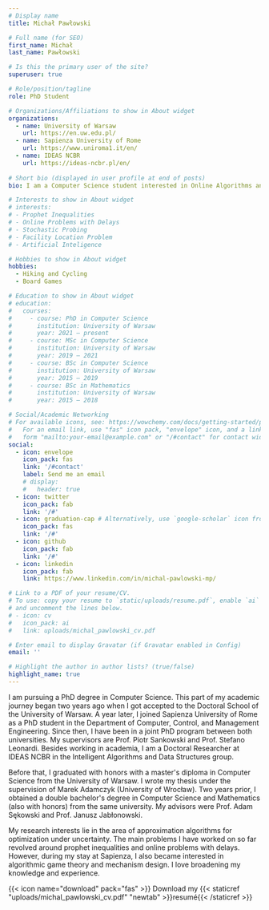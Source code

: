 ```yaml
---
# Display name
title: Michał Pawłowski

# Full name (for SEO)
first_name: Michał
last_name: Pawłowski

# Is this the primary user of the site?
superuser: true

# Role/position/tagline
role: PhD Student

# Organizations/Affiliations to show in About widget
organizations:
  - name: University of Warsaw
    url: https://en.uw.edu.pl/
  - name: Sapienza University of Rome
    url: https://www.uniroma1.it/en/
  - name: IDEAS NCBR
    url: https://ideas-ncbr.pl/en/
    
# Short bio (displayed in user profile at end of posts)
bio: I am a Computer Science student interested in Online Algorithms and Probability Theory.

# Interests to show in About widget
# interests:
# - Prophet Inequalities
# - Online Problems with Delays 
# - Stochastic Probing
# - Facility Location Problem
# - Artificial Inteligence

# Hobbies to show in About widget
hobbies:
  - Hiking and Cycling
  - Board Games

# Education to show in About widget
# education:
#   courses:
#     - course: PhD in Computer Science
#       institution: University of Warsaw
#       year: 2021 – present
#     - course: MSc in Computer Science
#       institution: University of Warsaw
#       year: 2019 – 2021
#     - course: BSc in Computer Science
#       institution: University of Warsaw
#       year: 2015 – 2019
#     - course: BSc in Mathematics
#       institution: University of Warsaw
#       year: 2015 – 2018

# Social/Academic Networking
# For available icons, see: https://wowchemy.com/docs/getting-started/page-builder/#icons
#   For an email link, use "fas" icon pack, "envelope" icon, and a link in the
#   form "mailto:your-email@example.com" or "/#contact" for contact widget.
social:
  - icon: envelope
    icon_pack: fas
    link: '/#contact'
    label: Send me an email
    # display:
    #   header: true
  - icon: twitter
    icon_pack: fab
    link: '/#'
  - icon: graduation-cap # Alternatively, use `google-scholar` icon from `ai` icon pack
    icon_pack: fas
    link: '/#'
  - icon: github
    icon_pack: fab
    link: '/#'
  - icon: linkedin
    icon_pack: fab
    link: https://www.linkedin.com/in/michal-pawlowski-mp/

# Link to a PDF of your resume/CV.
# To use: copy your resume to `static/uploads/resume.pdf`, enable `ai` icons in `params.yaml`,
# and uncomment the lines below.
# - icon: cv
#   icon_pack: ai
#   link: uploads/michal_pawlowski_cv.pdf

# Enter email to display Gravatar (if Gravatar enabled in Config)
email: ''

# Highlight the author in author lists? (true/false)
highlight_name: true
---
```


I am pursuing a PhD degree in Computer Science. This part of my academic journey began two years ago when I got accepted to the Doctoral School of the University of Warsaw. A year later, I joined Sapienza University of Rome as a PhD student in the Department of Computer, Control, and Management Engineering. Since then, I have been in a joint PhD program between both universities. My supervisors are Prof. Piotr Sankowski and Prof. Stefano Leonardi. Besides working in academia, I am a Doctoral Researcher at IDEAS NCBR in the Intelligent Algorithms and Data Structures group.

Before that, I graduated with honors with a master's diploma in Computer Science from the University of Warsaw. I wrote my thesis under the supervision of Marek Adamczyk (University of Wrocław). Two years prior, I obtained a double bachelor's degree in Computer Science and Mathematics (also with honors) from the same university. My advisors were Prof. Adam Sękowski and Prof. Janusz Jabłonowski.

My research interests lie in the area of approximation algorithms for optimization under uncertainty. The main problems I have worked on so far revolved around prophet inequalities and online problems with delays. However, during my stay at Sapienza, I also became interested in algorithmic game theory and mechanism design. I love broadening my knowledge and experience.

<!-- I am a second year PhD student at [Institute of Informatics, University of Warsaw](https://www.mimuw.edu.pl/). <br/>
I work as a Doctoral Researcher for [IDEAS NCBR](https://ideas-ncbr.pl/). -->

{{< icon name="download" pack="fas" >}} Download my {{< staticref "uploads/michal_pawlowski_cv.pdf" "newtab" >}}resumé{{< /staticref >}}
